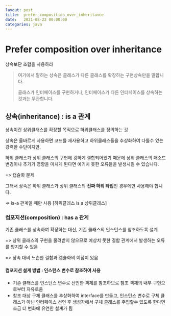 ```yaml
---
layout: post
title:  prefer_composition_over_inheritance
date:   2021-08-22 00:00:00
categories: java
---
```


# Prefer composition over inheritance

상속보단 조합을 사용하라

> 여기에서 말하는 상속은 클래스가 다른 클래스를 확장하는 구현상속만을 말합니다.
>
> 클래스가 인터페이스를 구현하거나, 인터페이스가 다른 인터페이스를 상속하는 것과는 무관합니다.



## 상속(inheritance) : is a 관계

상속이란 상위클래스를 확장할 목적으로 하위클래스를 정의하는 것



상속은 올바르게 사용하면 코드를 재사용하고 하위클래스들을 추상화하여 다룰수 있는 강력한 수단이지만,

하위 클래스가 상위 클래스의 구현에 강하게 결합되어있기 때문에 상위 클래스의 매소드 변경이나 추가가 영향을 미치게 된다면 예기치 못한 오류들을 발생시킬 수 있습니다.  

=> 캡슐화 문제



그래서 상속은 하위 클래스가 상위 클래스의 **진짜 하위 타입**인 경우에만 사용해야 합니다.

 =>  is-a 관계일 때만 사용 [하위클래스 is a 상위클래스]



### 컴포지션(composition) : has a 관계

기존 클래스를 상속하여 확장하는 대신, 기존 클래스의 인스턴스를 참조하도록 설계

=> 상위 클래스의 구현을 물려받지 않으므로 예상치 못한 결합 관계에서 발생하는 오류를 방지할 수 있음

=>  상속 대비 느슨한 결합과 캡슐화의 이점이 있음



#### 컴포지션 설계 방법 : 인스턴스 변수로 참조하여 사용

- 기존 클래스를 인스턴스 변수로 선언한 객체를 참조하므로 참조 객체의 내부 구현으로부터 자유로움
- 참조 대상 구체 클래스를 추상화하여 interface를 만들고, 인스턴스 변수로 구체 클래스가 아닌 인터페이스 선언 후 생성자에서 구체 클래스를 주입할수 있도록 한다면 조금 더 변화에 유연한 설계가 됨

